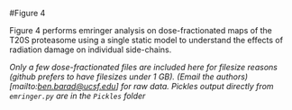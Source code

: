 #Figure 4

Figure 4 performs emringer analysis on dose-fractionated maps of the T20S proteasome using a single static model to understand the effects of radiation damage on individual side-chains.


*Only a few dose-fractionated files are included here for filesize reasons (github prefers to have filesizes under 1 GB). (Email the authors)[mailto:ben.barad@ucsf.edu] for raw data. Pickles output directly from `emringer.py` are in the `Pickles` folder*

